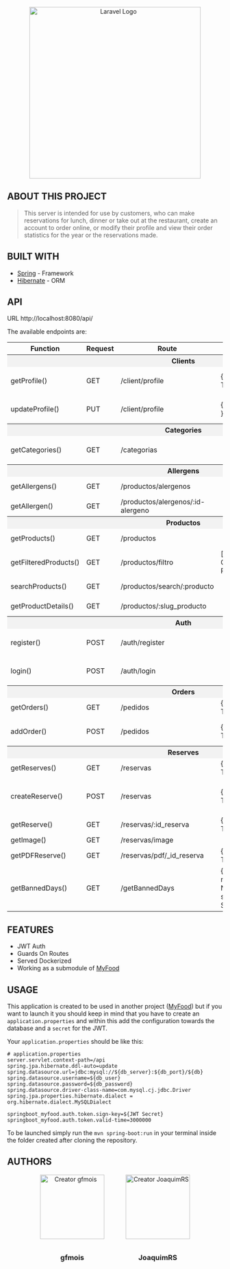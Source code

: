 <p align="center"><a href="https://spring.io/projects/spring-boot" target="_blank"><img src="https://imgs.search.brave.com/DphGQWcBBoYtG0TN_eZLT0LdQtuwiHbMeW6kH_2muh4/rs:fit:600:315:1/g:ce/aHR0cHM6Ly9uaWl4/ZXIuY29tL3dwLWNv/bnRlbnQvdXBsb2Fk/cy8yMDIwLzExL3Nw/cmluZy1ib290LnBu/Zw" width="400" alt="Laravel Logo"></a></p>

[spring]: https://spring.io/projects/spring-boot
[hibernate]: https://hibernate.org/orm/
[myfood]: http://github.com/gfmois/Vue_Laravel_Go_Spring_MyFood.git

## ABOUT THIS PROJECT

> This server is intended for use by customers, who can make reservations for lunch, dinner or take out at the restaurant, create an account to order online, or modify their profile and view their order statistics for the year or the reservations made.

## BUILT WITH

- [Spring] - Framework
- [Hibernate] - ORM

## API

URL
http://localhost:8080/api/

The available endpoints are:

<table>
  <tr>
    <th>Function</th>
    <th>Request</th>
    <th>Route</th>
    <th>Params</th>
    <th>Body</th>
    <th>Response</th>
  </tr>
  <tr>
    <th colspan="6" class="title" style="background: #f2f2f2;">Clients</th>
  </tr>
  <tr>
    <td>getProfile()</td>
    <td>GET</td>
    <td>/client/profile</td>
    <td>{ header: Token }</td>
    <td></td>
    <td>[ User Information + Token ]</td>
  </tr>
  <tr>
    <td>updateProfile()</td>
    <td>PUT</td>
    <td>/client/profile</td>
    <td>{ Heder: Token }</td>
    <td>New User Information</td>
    <td>[ User Information + Token ]</td>
  </tr>
  <tr>
    <th colspan="6" class="title" style="background: #f2f2f2;">Categories</th>
  </tr>
  <tr>
    <td>getCategories()</td>
    <td>GET</td>
    <td>/categorias</td>
    <td></td>
    <td></td>
    <td>[ Categories ]</td>
  </tr>
  <tr>
    <th colspan="6" class="title" style="background: #f2f2f2;">Allergens</th> 
  </tr>
  <tr>
    <td>getAllergens()</td>
    <td>GET</td>
    <td>/productos/alergenos</td>
    <td></td>
    <td></td>
    <td>[ Allergens ]</td>
  </tr>
  <tr>
    <td>getAllergen()</td>
    <td>GET</td>
    <td>/productos/alergenos/:id-alergeno</td>
    <td></td>
    <td></td>
    <td>[ Allergen ]</td>
  </tr>
  <tr>
    <th colspan="6" class="title" style="background: #f2f2f2;">Productos</th>
  </tr>
  <tr>
    <td>getProducts()</td>
    <td>GET</td>
    <td>/productos</td>
    <td></td>
    <td></td>
    <td>[ Products ]</td>
  </tr>
  <tr>
    <td>getFilteredProducts()</td>
    <td>GET</td>
    <td>/productos/filtro</td>
    <td>[ Categories, Order, Range, Pagination ]</td>
    <td></td>
    <td>[ Products ]</td>
  </tr>
  <tr>
    <td>searchProducts()</td>
    <td>GET</td>
    <td>/productos/search/:producto</td>
    <td></td>
    <td></td>
    <td>[ Products ]</td>
  </tr>
  <tr>
    <td>getProductDetails()</td>
    <td>GET</td>
    <td>/productos/:slug_producto</td>
    <td></td>
    <td></td>
    <td>[ Producto ]</td>
  </tr>
  <tr>
    <th colspan="6" class="title" style="background: #f2f2f2;">Auth</th>
  </tr>
  <tr>
    <td>register()</td>
    <td>POST</td>
    <td>/auth/register</td>
    <td></td>
    <td>{ User Information }</td>
    <td>[ User Information + Token ]</td>
  </tr>
  <tr>
    <td>login()</td>
    <td>POST</td>
    <td>/auth/login</td>
    <td></td>
    <td>{ User Information }</td>
    <td>[ User Information + Token ]</td>
  </tr>
  <tr>
    <th colspan="6" class="title" style="background: #f2f2f2;">Orders</th>
  </tr>
  <tr>
    <td>getOrders()</td>
    <td>GET</td>
    <td>/pedidos</td>
    <td> { Header: Token } </td>
    <td></td>
    <td>[ User Orders ]</td>
  </tr>
  <tr>
    <td>addOrder()</td>
    <td>POST</td>
    <td>/pedidos</td>
    <td>{ Header: Token }</td>
    <td>{ Order Information }</td>
    <td>[ { msg: "Pedido Creado" } ]</td>
  </tr>
  <tr>
    <th colspan="6" class="title" style="background: #f2f2f2;">Reserves</th>
  </tr>
  <tr>
    <td>getReserves()</td>
    <td>GET</td>
    <td>/reservas</td>
    <td> { Header: Token } </td>
    <td></td>
    <td>[ User Reserves ]</td>
  </tr>
  <tr>
    <td>createReserve()</td>
    <td>POST</td>
    <td>/reservas</td>
    <td>{ Header: Token }</td>
    <td>{ Reserve Information }</td>
    <td>[ { msg: "Reserva Realizada" } ]</td>
  </tr>
  <tr>
    <td>getReserve()</td>
    <td>GET</td>
    <td>/reservas/:id_reserva</td>
    <td> { Header: Token }</td>
    <td></td>
    <td>[ Reserve ]</td>
  </tr>
  <tr>
    <td>getImage()</td>
    <td>GET</td>
    <td>/reservas/image</td>
    <td></td>
    <td></td>
    <td>[ Image ]</td>
  </tr>
  <tr>
    <td>getPDFReserve()</td>
    <td>GET</td>
    <td>/reservas/pdf/_id_reserva</td>
    <td>{ Header: Token }</td>
    <td></td>
    <td>[ Reserve ]</td>
  </tr>
  <tr>
    <td>getBannedDays()</td>
    <td>GET</td>
    <td>/getBannedDays</td>
    <td>{ n_comensales: Number, servicio: String }</td>
    <td></td>
    <td>[ Banned Days to Reserve ]</td>
  </tr>
  
</table>

## FEATURES

- JWT Auth
- Guards On Routes
- Served Dockerized
- Working as a submodule of [MyFood]

## USAGE

This application is created to be used in another project ([MyFood]) but if you want to launch it you should keep in mind that you have to create an `application.properties` and within this add the configuration towards the database and a `secret` for the JWT.

Your `application.properties` should be like this:

```properties
# application.properties
server.servlet.context-path=/api
spring.jpa.hibernate.ddl-auto=update
spring.datasource.url=jdbc:mysql://${db_server}:${db_port}/${db}
spring.datasource.username=${db_user}
spring.datasource.password=${db_password}
spring.datasource.driver-class-name=com.mysql.cj.jdbc.Driver
spring.jpa.properties.hibernate.dialect = org.hibernate.dialect.MySQLDialect

springboot_myfood.auth.token.sign-key=${JWT Secret}
springboot_myfood.auth.token.valid-time=3000000
```

To be launched simply run the `mvn spring-boot:run` in your terminal inside the folder created after cloning the repository.

## AUTHORS

<div class="authors" style="display: flex;
        align-items: center;
        margin: 10px;
        flex-direction: row;
        justify-content: center;
        gap: 50px;">
<div style="text-align:center;">
  <a href="https://github.com/gfmois"><img style="margin-bottom: 10px;" src="https://avatars.githubusercontent.com/u/102977172?s=400&v=4" alt="Creator gfmois" width="150" height="150"></a>
  <h3>gfmois</h3>
</div>
<div style="text-align: center;">
  <a href="https://github.com/JoaquimRS"><img style="margin-bottom: 10px;" src="https://avatars.githubusercontent.com/u/94555035?v=4" alt="Creator JoaquimRS" width="150" height="150"></a>
  <h3>JoaquimRS</h3>
</div>
</div>
